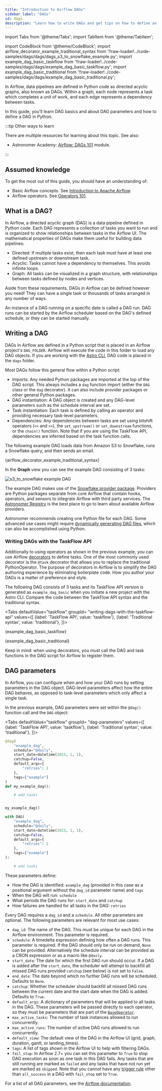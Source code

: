 ```yaml
---
title: "Introduction to Airflow DAGs"
sidebar_label: "DAGs"
id: dags
description: "Learn how to write DAGs and get tips on how to define an Airflow DAG in Python. Learn all about DAG parameters and their settings."
---
```


import Tabs from '@theme/Tabs';
import TabItem from '@theme/TabItem';

import CodeBlock from '@theme/CodeBlock';
import airflow_decorator_example_traditional_syntax from '!!raw-loader!../code-samples/dags/dags/dags_s3_to_snowflake_example.py';
import example_dag_basic_taskflow from '!!raw-loader!../code-samples/dags/dags/example_dag_basic_taskflow.py';
import example_dag_basic_traditional from '!!raw-loader!../code-samples/dags/dags/example_dag_basic_traditional.py';

In Airflow, data pipelines are defined in Python code as directed acyclic graphs, also known as DAGs. Within a graph, each node represents a task which completes a unit of work, and each edge represents a dependency between tasks.

In this guide, you'll learn DAG basics and about DAG parameters and how to define a DAG in Python.

:::tip Other ways to learn

There are multiple resources for learning about this topic. See also:

- Astronomer Academy: [Airflow: DAGs 101](https://academy.astronomer.io/dag-101-1) module.

:::

## Assumed knowledge

To get the most out of this guide, you should have an understanding of:

- Basic Airflow concepts. See [Introduction to Apache Airflow](intro-to-airflow.md).
- Airflow operators. See [Operators 101](what-is-an-operator.md).

## What is a DAG?

In Airflow, a directed acyclic graph (DAG) is a data pipeline defined in Python code. Each DAG represents a collection of tasks you want to run and is organized to show relationships between tasks in the Airflow UI. The mathematical properties of DAGs make them useful for building data pipelines:

- Directed: If multiple tasks exist, then each task must have at least one defined upstream or downstream task.
- Acyclic: Tasks cannot have a dependency to themselves. This avoids infinite loops.
- Graph: All tasks can be visualized in a graph structure, with relationships between tasks defined by nodes and vertices.

Aside from these requirements, DAGs in Airflow can be defined however you need! They can have a single task or thousands of tasks arranged in any number of ways.

An instance of a DAG running on a specific date is called a DAG run. DAG runs can be started by the Airflow scheduler based on the DAG's defined schedule, or they can be started manually.

## Writing a DAG

DAGs in Airflow are defined in a Python script that is placed in an Airflow project's `DAG_FOLDER`. Airflow will execute the code in this folder to load any DAG objects. If you are working with the [Astro CLI](https://docs.astronomer.io/astro/cli/overview), DAG code is placed in the `dags` folder. 

Most DAGs follow this general flow within a Python script:

- Imports: Any needed Python packages are imported at the top of the DAG script. This always includes a `dag` function import (either the `DAG` class or the `dag` decorator). It can also include provider packages or other general Python packages.
- DAG instantiation: A DAG object is created and any DAG-level parameters such as the schedule interval are set.
- Task instantiation: Each task is defined by calling an operator and providing necessary task-level parameters.
- Dependencies: Any dependencies between tasks are set using bitshift operators (`<<` and `>>`), the `set_upstream()` or `set_downstream` functions, or the `chain()` function. Note that if you are using the TaskFlow API, dependencies are inferred based on the task function calls.

The following example DAG loads data from Amazon S3 to Snowflake, runs a Snowflake query, and then sends an email.

<CodeBlock language="python">{airflow_decorator_example_traditional_syntax}</CodeBlock>

In the **Graph** view you can see the example DAG consisting of 3 tasks:

![s3_to_snowflake example DAG](/img/guides/s3_to_snowflake_example.png)

The example DAG makes use of the [Snowflake provider package](https://registry.astronomer.io/providers/snowflake). Providers are Python packages separate from core Airflow that contain hooks, operators, and sensors to integrate Airflow with third party services. The [Astronomer Registry](https://registry.astronomer.io/) is the best place to go to learn about available Airflow providers.

Astronomer recommends creating one Python file for each DAG. Some advanced use cases might require [dynamically generating DAG files](dynamically-generating-dags.md), which can also be accomplished using Python.

### Writing DAGs with the TaskFlow API

Additionally to using operators as shown in the previous example, you can use Airflow [decorators](airflow-decorators.md) to define tasks. One of the most commonly used decorator is the `@task` decorator that allows you to replace the traditional PythonOperator. The purpose of decorators in Airflow is to simplify the DAG authoring experience by eliminating boilerplate code. How you author your DAGs is a matter of preference and style. 

The following DAG consists of 3 tasks and its TaskFlow API version is generated as `example_dag_basic` when you initiate a new project with the Astro CLI. Compare the code between the TaskFlow API syntax and the traditional syntax.

<Tabs
    defaultValue="taskflow"
    groupId= "writing-dags-with-the-taskflow-api"
    values={[
        {label: 'TaskFlow API', value: 'taskflow'},
        {label: 'Traditional syntax', value: 'traditional'},
    ]}>

<TabItem value="taskflow">

<CodeBlock language="python">{example_dag_basic_taskflow}</CodeBlock>

</TabItem>

<TabItem value="traditional">

<CodeBlock language="python">{example_dag_basic_traditional}</CodeBlock>

</TabItem>
</Tabs>

Keep in mind: when using decorators, you must call the DAG and task functions in the DAG script for Airflow to register them.

## DAG parameters

In Airflow, you can configure when and how your DAG runs by setting parameters in the DAG object. DAG-level parameters affect how the entire DAG behaves, as opposed to task-level parameters which only affect a single task.

In the previous example, DAG parameters were set within the `@dag()` function call and the `DAG` object:

<Tabs
    defaultValue="taskflow"
    groupId= "dag-parameters"
    values={[
        {label: 'TaskFlow API', value: 'taskflow'},
        {label: 'Traditional syntax', value: 'traditional'},
    ]}>

<TabItem value="taskflow">

```python
@dag(
    "example_dag",
    schedule="@daily",
    start_date=datetime(2023, 1, 1),
    catchup=False,
    default_args={
        "retries": 2
    },
    tags=["example"]
)
def my_example_dag():

    # add tasks


my_example_dag()

```

</TabItem>

<TabItem value="traditional">

```python
with DAG(
    "example_dag",
    schedule="@daily",
    start_date=datetime(2023, 1, 1),
    catchup=False,
    default_args={
        "retries": 2
    },
    tags=["example"]
):

    # add tasks

```

</TabItem>
</Tabs>

These parameters define:

- How the DAG is identified: `example_dag` (provided in this case as a positional argument without the `dag_id` parameter name) and `tags`
- When the DAG will run: `schedule`
- What periods the DAG runs for: `start_date` and `catchup`
- How failures are handled for all tasks in the DAG: `retries`

Every DAG requires a `dag_id` and a `schedule`. All other parameters are optional. The following parameters are relevant for most use cases:

- `dag_id`: The name of the DAG. This must be unique for each DAG in the Airflow environment. This parameter is required.
- `schedule`: A timedelta expression defining how often a DAG runs. This parameter is required. If the DAG should only be run on demand, `None` can be provided. Alternatively the schedule interval can be provided as a CRON expression or as a macro like `@daily`.
- `start_date`: The date for which the first DAG run should occur. If a DAG is added after the `start_date`, the scheduler will attempt to backfill all missed DAG runs provided `catchup` (see below) is not set to `False`.
- `end_date`: The date beyond which no further DAG runs will be scheduled. Defaults to `None`.
- `catchup`: Whether the scheduler should backfill all missed DAG runs between the current date and the start date when the DAG is added. Defaults to `True`.
- `default_args`: A dictionary of parameters that will be applied to all tasks in the DAG. These parameters will be passed directly to each operator, so they must be parameters that are part of the [`BaseOperator`](https://airflow.apache.org/docs/apache-airflow/stable/_api/airflow/models/baseoperator/index.html).
- `max_active_tasks`: The number of task instances allowed to run concurrently.
- `max_active_runs`: The number of active DAG runs allowed to run concurrently.
- `default_view`: The default view of the DAG in the Airflow UI (grid, graph, duration, gantt, or landing_times). 
- `tags`: A list of tags shown in the Airflow UI to help with filtering DAGs.
- `fail_stop`: In Airflow 2.7+ you can set this parameter to `True` to stop DAG execution as soon as one task in this DAG fails. Any tasks that are still running are marked as `failed` and any tasks that have not run yet are marked as `skipped`. Note that you cannot have any [trigger rule](managing-dependencies.md#trigger-rules) other than `all_success` in a DAG with `fail_stop` set to `True`.

For a list of all DAG parameters, see the [Airflow documentation](https://airflow.apache.org/docs/apache-airflow/stable/stable-rest-api-ref.html#tag/DAG).
